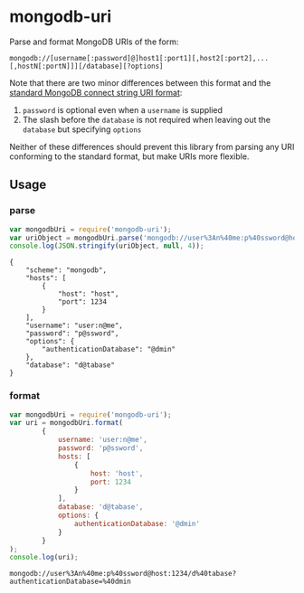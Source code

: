 # mongodb-uri

Parse and format MongoDB URIs of the form:

```
mongodb://[username[:password]@]host1[:port1][,host2[:port2],...[,hostN[:portN]]][/database][?options]
```

Note that there are two minor differences between this format and the
[standard MongoDB connect string URI format](http://docs.mongodb.org/manual/reference/connection-string/):

1. `password` is optional even when a `username` is supplied
2. The slash before the `database` is not required when leaving out the `database` but specifying `options`

Neither of these differences should prevent this library from parsing any URI conforming to the standard format, but
make URIs more flexible.

## Usage

### parse

```javascript
var mongodbUri = require('mongodb-uri');
var uriObject = mongodbUri.parse('mongodb://user%3An%40me:p%40ssword@host:1234/d%40tabase?authenticationDatabase=%40dmin');
console.log(JSON.stringify(uriObject, null, 4));
```

```
{
    "scheme": "mongodb",
    "hosts": [
        {
            "host": "host",
            "port": 1234
        }
    ],
    "username": "user:n@me",
    "password": "p@ssword",
    "options": {
        "authenticationDatabase": "@dmin"
    },
    "database": "d@tabase"
}
```

### format

```javascript
var mongodbUri = require('mongodb-uri');
var uri = mongodbUri.format(
        {
            username: 'user:n@me',
            password: 'p@ssword',
            hosts: [
                {
                    host: 'host',
                    port: 1234
                }
            ],
            database: 'd@tabase',
            options: {
                authenticationDatabase: '@dmin'
            }
        }
);
console.log(uri);
```

```
mongodb://user%3An%40me:p%40ssword@host:1234/d%40tabase?authenticationDatabase=%40dmin
```
